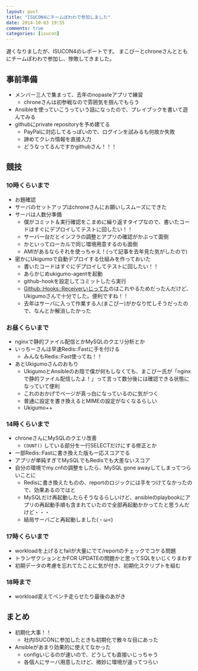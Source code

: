 ```yaml
---
layout: post
title: "ISUCON4にチームぽわわで参加しました"
date: 2014-10-03 19:55
comments: true
categories: [isucon]
---
```


遅くなりましたが、ISUCON4のレポートです。
まこぴーとchroneさんとともにチームぽわわで参加し、惨敗してきました。

<!-- More -->

## 事前準備

- メンバー三人で集まって、去年のnopasteアプリで練習
  - chroneさんは初参戦なので雰囲気を掴んでもらう
- Ansibleを使っていこうっていう話になったので、プレイブックを書いて遊んでみる
- githubにprivate repositoryを予め建てる
  - PayPalに対応してるっぽいので、ログインを試みるも何故か失敗
  - 諦めてクレカ情報を直接入力
  - どうなってるんですかgithubさん！！！

## 競技


### 10時くらいまで

- お題確認
- サーバのセットアップはchroneさんにお願いしスムーズにできた
- サーバは人数分準備
  - 僕がコミット＆実行確認をこまめに繰り返すタイプなので、書いたコードはすぐにデプロイしてテストに回したい！！
  - サーバ一台だとインフラの調整とアプリの確認がかぶって面倒
  - かといってローカルで同じ環境用意するのも面倒
  - AMIがあるならそれを使っちゃえ！(って記事を去年見た気がしたので)
- 密かにUkigumoで自動デプロイする仕組みを作っておいた
  - 書いたコードはすぐにデプロイしてテストに回したい！！
  - あらかじめukigumo-agentを起動
  - github-hookを設定してコミットしたら実行
  - [Github::Hooks::Receiverいじってた](http://shogo82148.github.io/blog/2014/09/23/github-hooks-receiver-supports-x-hub-signature/)のはこれやるためだったんだけど、Ukigumoさんで十分でした。便利ですね！！
  - 去年はサーバに入って作業する人(まこぴー)がかなり忙しそうだったので、なんとか解消したかった

### お昼くらいまで

- nginxで静的ファイル配信とかMySQLのクエリ分析とか
- いっちーさんは早速Redis::Fastに手を付ける
  - みんなもRedis::Fast使ってね！！
- あとUkigumoさんのおもり
  - UkigumoとAnsibleのお陰で僕が何もしなくても、まこぴー氏が「nginxで静的ファイル配信したよ！」って言って数分後には確認できる状態になっていて便利
  - これのおかげでページが真っ白になっているのに気がつく
  - 普通に設定を書き換えるとMIMEの設定がなくなるらしい
  - Ukigumo++

### 14時くらいまで

- chroneさんにMySQLのクエリ改善
  - `COUNT()` している部分を一行SELECTだけにする修正とか
- 一部Redis::Fastに書き換えた版も一応スコアでる
- アプリが単純すぎてMySQLでもRedisでも大差ないスコア
- 自分の環境でmy.cnfの調整をしたら、MySQL gone awayしてしまってつらいことに
  - Redisに書き換えたものの、reportのロジックには手をつけてなかったので、効果あるのではと
  - MySQLだけ再起動したらそうなるらしいけど、ansibleのplaybookにアプリの再起動手順も含まれていたので全部再起動かかってたと思うんだけど・・・
  - 結局サーバごと再起動しました(・ω<)

### 17時くらいまで

- workloadを上げるとfailが大量にでて/reportのチェックでコケる問題
- トランザクションとかFOR UPDATEの問題かと思ってSQLをいじくりまわす
- 初期データの考慮を忘れてたことに気が付き、初期化スクリプトを組む

### 18時まで

- workload変えてベンチ走らせたり最後のあがき


## まとめ

- 初期化大事！！
  - 社内ISUCONに参加したときも初期化で散々な目にあった
- Ansibleがあまり効果的に使えてなかった
  - configいじるのが速いので、どうしても直接いじっちゃう
  - 各個人にサーバ用意したけど、微妙に環境が違ってつらい
